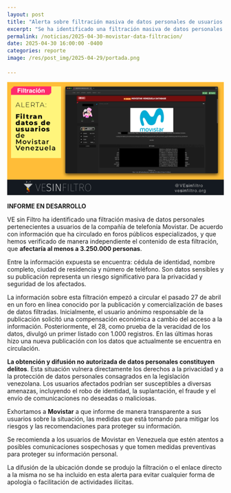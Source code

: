 ```yaml
---
layout: post
title: "Alerta sobre filtración masiva de datos personales de usuarios de Movistar en Venezuela"
excerpt: "Se ha identificado una filtración masiva de datos personales de usuarios de Movistar en Venezuela, afectando al menos a 3.250.000 personas. La información incluye cédula, nombre, ciudad y teléfono, lo que representa un riesgo para la privacidad y seguridad."
permalink: /noticias/2025-04-30-movistar-data-filtracion/
date: 2025-04-30 16:00:00 -0400
categories: reporte
image: /res/post_img/2025-04-29/portada.png

---
```


<p class="cover"><img class="" src="/res/post_img/2025-04-29/portada.png"></p>

**INFORME EN DESARROLLO**

VE sin Filtro ha identificado una filtración masiva de datos personales pertenecientes a usuarios de la compañía de telefonía Movistar. De acuerdo con información que ha circulado en foros públicos especializados, y que hemos verificado de manera independiente el contenido de esta filtración, que  **afectaría al menos a 3.250.000 personas**.

Entre la información expuesta se encuentra: cédula de identidad, nombre completo, ciudad de residencia y número de teléfono. Son datos sensibles y su publicación representa un riesgo significativo para la privacidad y seguridad de los afectados. 

La información sobre esta filtración empezó a circular el pasado 27 de abril en un foro en línea conocido por la publicación y comercialización de bases de datos filtradas. Inicialmente, el usuario anónimo responsable de la publicación solicitó una compensación económica a cambio del acceso a la información. Posteriormente, el 28, como prueba de la veracidad de los datos, divulgó un primer listado con 1.000 registros. En las últimas horas hizo una nueva publicación con los datos que actualmente se encuentra en circulación.

**La obtención y difusión no autorizada de datos personales constituyen delitos**. Esta situación vulnera directamente los derechos a la privacidad y a la protección de datos personales consagrados en la legislación venezolana. Los usuarios afectados podrían ser susceptibles a diversas amenazas, incluyendo el robo de identidad, la suplantación, el fraude y el envío de comunicaciones no deseadas o maliciosas.

Exhortamos a **Movistar** a que informe de manera transparente a sus usuarios sobre la situación, las medidas que está tomando para mitigar los riesgos y las recomendaciones para proteger su información.

Se recomienda a los usuarios de Movistar en Venezuela que estén atentos a posibles comunicaciones sospechosas y que tomen medidas preventivas para proteger su información personal.

La difusión de la ubicación donde se produjo la filtración o el enlace directo a la misma no se ha incluido en esta alerta para evitar cualquier forma de apología o facilitación de actividades ilícitas.
